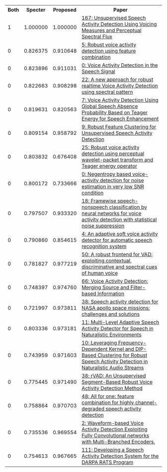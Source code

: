 <html><table><tr>
<th>Both</th>
<th>Specter</th>
<th>Proposed</th>
<th>Paper</th>
</tr>
<tr>
<td>1</td>
<td>1.000000</td>
<td>1.000000</td>
<td><a href="https://www.semanticscholar.org/paper/39eda7e3973627dcf068ca9b69a93f5dfadf534e">167: Unsupervised Speech Activity Detection Using Voicing Measures and Perceptual Spectral Flux</a></td>
</tr>
<tr>
<td>0</td>
<td>0.826375</td>
<td>0.910648</td>
<td><a href="https://www.semanticscholar.org/paper/ee68c4f0bf342d2fd5cbb2234ebd8ab8aef7ac11">5: Robust voice activity detection using feature combination</a></td>
</tr>
<tr>
<td>0</td>
<td>0.823896</td>
<td>0.911031</td>
<td><a href="https://www.semanticscholar.org/paper/a265a89e9a9b24ed6018a7378ccd79addbf5bb07">0: Voice Activity Detection in the Speech Signal</a></td>
</tr>
<tr>
<td>0</td>
<td>0.822663</td>
<td>0.908298</td>
<td><a href="https://www.semanticscholar.org/paper/df7389d5bb4362eac49efb926faecec0caeddad6">22: A new approach for robust realtime Voice Activity Detection using spectral pattern</a></td>
</tr>
<tr>
<td>0</td>
<td>0.819631</td>
<td>0.820563</td>
<td><a href="https://www.semanticscholar.org/paper/20bc1be2492a8c577e66a210262b5b00828214c5">7: Voice Activity Detection Using Global Speech Absence Probability Based on Teager Energy for Speech Enhancement</a></td>
</tr>
<tr>
<td>0</td>
<td>0.809154</td>
<td>0.958792</td>
<td><a href="https://www.semanticscholar.org/paper/cc1b924d3fc46e9f75c709530a18dd9a3fd7202e">9: Robust Feature Clustering for Unsupervised Speech Activity Detection</a></td>
</tr>
<tr>
<td>0</td>
<td>0.803832</td>
<td>0.676408</td>
<td><a href="https://www.semanticscholar.org/paper/4b18bebbd5645044366f4b2385d203e79a047892">25: Robust voice activity detection using perceptual wavelet-packet transform and Teager energy operator</a></td>
</tr>
<tr>
<td>0</td>
<td>0.800172</td>
<td>0.733666</td>
<td><a href="https://www.semanticscholar.org/paper/3f24dac90dce6336e28ae7b46fea5f5340494f0e">0: Negentropy based voice-activity detection for noise estimation in very low SNR condition</a></td>
</tr>
<tr>
<td>0</td>
<td>0.797507</td>
<td>0.933320</td>
<td><a href="https://www.semanticscholar.org/paper/522797f27ee2f828de2cdf7f8ac12b6aac5b1ab1">18: Framewise speech-nonspeech classification by neural networks for voice activity detection with statistical noise suppression</a></td>
</tr>
<tr>
<td>0</td>
<td>0.790860</td>
<td>0.854615</td>
<td><a href="https://www.semanticscholar.org/paper/2ca7d2e262f33774ff9931cd1a2e801cb85c3f3e">4: An adaptive soft voice activity detector for automatic speech recognition system</a></td>
</tr>
<tr>
<td>0</td>
<td>0.781827</td>
<td>0.977219</td>
<td><a href="https://www.semanticscholar.org/paper/d974bef7949dd95a848ba092e597ea1693c2e68d">50: A robust frontend for VAD: exploiting contextual, discriminative and spectral cues of human voice</a></td>
</tr>
<tr>
<td>0</td>
<td>0.748397</td>
<td>0.974760</td>
<td><a href="https://www.semanticscholar.org/paper/28a558102394436a32058fe03c3ade71aeee923e">66: Voice Activity Detection: Merging Source and Filter-based Information</a></td>
</tr>
<tr>
<td>0</td>
<td>0.721997</td>
<td>0.973811</td>
<td><a href="https://www.semanticscholar.org/paper/d099e6be5dcdb3b66771fb9dadcefbe91c3a999a">38: Speech activity detection for NASA apollo space missions: challenges and solutions</a></td>
</tr>
<tr>
<td>0</td>
<td>0.803336</td>
<td>0.973181</td>
<td><a href="https://www.semanticscholar.org/paper/359c9784d1eaea21f32f4208b106c8ec1a07e603">11: Multi-Level Adaptive Speech Activity Detector for Speech in Naturalistic Environments</a></td>
</tr>
<tr>
<td>0</td>
<td>0.743959</td>
<td>0.971603</td>
<td><a href="https://www.semanticscholar.org/paper/84cb256c8df1a2e543ebce915f84fbdc587a3bbd">10: Leveraging Frequency-Dependent Kernel and DIP-Based Clustering for Robust Speech Activity Detection in Naturalistic Audio Streams</a></td>
</tr>
<tr>
<td>0</td>
<td>0.775445</td>
<td>0.971490</td>
<td><a href="https://www.semanticscholar.org/paper/72eb5f52049ac2277a6d2502e8d88a34a5fcb4b8">38: rVAD: An Unsupervised Segment-Based Robust Voice Activity Detection Method</a></td>
</tr>
<tr>
<td>0</td>
<td>0.758864</td>
<td>0.970703</td>
<td><a href="https://www.semanticscholar.org/paper/49175789e273a3f2241c5c6f555e7a46fe7ca285">48: All for one: feature combination for highly channel-degraded speech activity detection</a></td>
</tr>
<tr>
<td>0</td>
<td>0.735536</td>
<td>0.969554</td>
<td><a href="https://www.semanticscholar.org/paper/0563b2a406484c666c94fa78058b248c44cbfd11">2: Waveform-based Voice Activity Detection Exploiting Fully Convolutional networks with Multi-Branched Encoders.</a></td>
</tr>
<tr>
<td>0</td>
<td>0.754613</td>
<td>0.967665</td>
<td><a href="https://www.semanticscholar.org/paper/fd3c07973aabaee25abbdd17bc550ca58932b6fa">111: Developing a Speech Activity Detection System for the DARPA RATS Program</a></td>
</tr>
</table></html>
